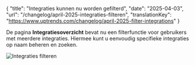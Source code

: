 {
  "title": "Integraties kunnen nu worden gefilterd",
  "date": "2025-04-03",
  "url": "/changelog/april-2025-integraties-filteren",
  "translationKey": "https://www.uptrends.com/changelog/april-2025-filter-integrations"
}

De pagina **Integratiesoverzicht** bevat nu een filterfunctie voor gebruikers met meerdere integraties. Hiermee kunt u eenvoudig specifieke integraties op naam beheren en zoeken.

![Integraties filteren](/img/content/scr-integrations-filter.min.png)
